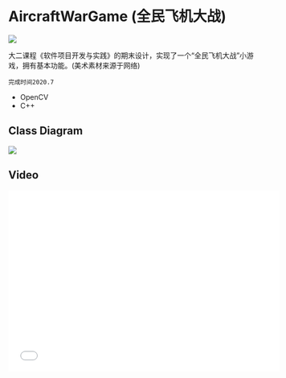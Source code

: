 
# AircraftWarGame (全民飞机大战)

![](https://files.konosuba.xyz/images/20210628210056.png)

大二课程《软件项目开发与实践》的期末设计，实现了一个“全民飞机大战”小游戏，拥有基本功能。(美术素材来源于网络)

`完成时间2020.7`

- OpenCV 
- C++

## Class Diagram

![](https://files.konosuba.xyz/images/20210603163234.png)


## Video

<iframe width="540" height="360" src="//player.bilibili.com/player.html?aid=758438456&bvid=BV1g64y1R7Bc&cid=348319110&page=1" scrolling="no" border="0" frameborder="no" framespacing="0" allowfullscreen="true"> </iframe>



